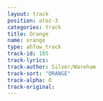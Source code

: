 ```yaml
---
layout: track
position: atoz-3
categories: track
title: Orange
name: orange
type: ahfow_track
track-id: 185
track-lyrics: 
track-author: Silver/Wareham
track-sort: "ORANGE"
track-alpha: O
track-original: 
---
```

